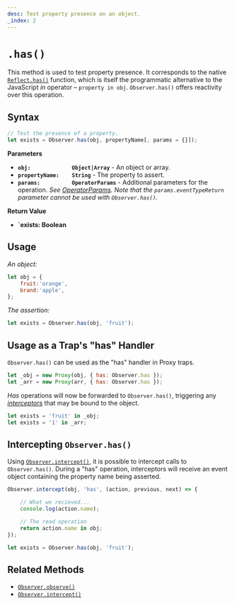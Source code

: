 ```yaml
---
desc: Test property presence on an object.
_index: 2
---
```

# `.has()`

This method is used to test property presence. It corresponds to the native [`Reflect.has()`](https://developer.mozilla.org/en-US/docs/Web/JavaScript/Reference/Global_Objects/Reflect/has) function, which is itself the programmatic alternative to the JavaScript *in* operator – `property in obj`. `Observer.has()` offers reactivity over this operation.

## Syntax

```js
// Test the presence of a property.
let exists = Observer.has(obj, propertyName[, params = {}]);
```

**Parameters**

+ **`obj:             Object|Array`** - An object or array.
+ **`propertyName:    String`** - The property to assert.
+ **`params:          OperatorParams`** - Additional parameters for the operation. *See [OperatorParams](../../core/OperatorParams). Note that the `params.eventTypeReturn` parameter cannot be used with `Observer.has()`.*

**Return Value**

+ **`exists:          Boolean**

## Usage

*An object:*

```js
let obj = {
    fruit:'orange',
    brand:'apple',
};
```

*The assertion:*

```js
let exists = Observer.has(obj, 'fruit');
```

## Usage as a Trap's "has" Handler

`Observer.has()` can be used as the "has" handler in Proxy traps.

```js
let _obj = new Proxy(obj, { has: Observer.has });
let _arr = new Proxy(arr, { has: Observer.has });
```

*Has* operations will now be forwarded to `Observer.has()`, triggering any [*interceptors*](../../../core/overview#intercept) that may be bound to the object.

```js
let exists = 'fruit' in _obj;
let exists = '1' in _arr;
```

## Intercepting `Observer.has()`

Using [`Observer.intercept()`](../../reactions/intercept), it is possible to intercept calls to `Observer.has()`. During a "has" operation, interceptors will receive an event object containing the property name being asserted.

```js
Observer.intercept(obj, 'has', (action, previous, next) => {

    // What we recieved...
    console.log(action.name);

    // The read operation
    return action.name in obj;
});
```

```js
let exists = Observer.has(obj, 'fruit');
```

## Related Methods

+ [`Observer.observe()`](../../reactions/observe)
+ [`Observer.intercept()`](../../reactions/intercept)
